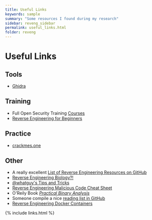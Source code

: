 ```yaml
---
title: Useful Links
keywords: sample
summary: "Some resources I found during my research"
sidebar: reveng_sidebar
permalink: useful_links.html
folder: reveng
---
```

# Useful Links


## Tools
- [Ghidra](https://ghidra-sre.org/)
 

## Training
- Full Open Security Training [Courses](https://www.youtube.com/watch?v=byK0tXH5axQ&list=PL416CEDF4A931DB0D&index=1)
- [Reverse Engineering for Beginners](https://beginners.re/)


## Practice
- [crackmes.one](https://crackmes.one/)


## Other
- A really excellent [List of Reverse Engineering Resources on GitHub](https://github.com/wtsxDev/reverse-engineering)
- [Reverse Engineering Biology?!](https://royalsocietypublishing.org/doi/pdf/10.1098/rsif.2013.0505)
- [@whatguy's Tips and Tricks](https://blog.whtaguy.com/2020/04/guys-30-reverse-engineering-tips-tricks.html)
- [Reverse Engineering Malicious Code Cheat Sheet](https://digital-forensics.sans.org/media/reverse-engineering-malicious-code-tips.pdf)
- O'Reily Book [*Practical Binary Analysis*](https://learning.oreilly.com/library/view/practical-binary-analysis/9781492071204/)
- Someone compile a nice [reading list in GitHub](https://github.com/onethawt/reverseengineering-reading-list)
- [Reverse Engineering Docker Containers](https://appfleet.com/blog/reverse-engineer-docker-images-into-dockerfiles-with-dedockify/)

{% include links.html %}
